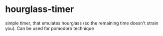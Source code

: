 hourglass-timer
===============

simple timer, that emulates hourglass (so the remaining time doesn't strain you). Can be used for pomodoro technique
